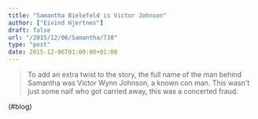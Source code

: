 ```yaml
---
title: "Samantha Bielefeld is Victor Johnson"
author: ["Eivind Hjertnes"]
draft: false
url: "/2015/12/06/Samantha/738"
type: "post"
date: 2015-12-06T01:00:00+01:00
---
```


> To add an extra twist to the story, the full name of the man behind
> Samantha was Victor Wynn Johnson, a known con man. This wasn't just
> some naif who got carried away, this was a concerted fraud.

(#blog)

